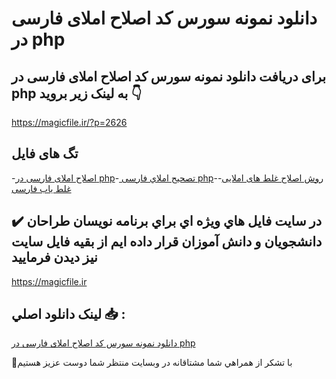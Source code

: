 # دانلود نمونه سورس کد اصلاح املای فارسی در php

## برای دریافت دانلود نمونه سورس کد اصلاح املای فارسی در php به لینک زیر بروید 👇

https://magicfile.ir/?p=2626

## تگ های فایل

-[اصلاح املای فارسی در php](https://magicfile.ir/product/%d9%86%d9%85%d9%88%d9%86%d9%87-%d8%b3%d9%88%d8%b1%d8%b3-%d9%88-%da%a9%d8%af-%d8%a7%d8%b5%d9%84%d8%a7%d8%ad-%d8%a7%d9%85%d9%84%d8%a7%db%8c-%d9%81%d8%a7%d8%b1%d8%b3%db%8c/)-[ تصحيح املاي فارسی php](https://magicfile.ir/product/%d9%86%d9%85%d9%88%d9%86%d9%87-%d8%b3%d9%88%d8%b1%d8%b3-%d9%88-%da%a9%d8%af-%d8%a7%d8%b5%d9%84%d8%a7%d8%ad-%d8%a7%d9%85%d9%84%d8%a7%db%8c-%d9%81%d8%a7%d8%b1%d8%b3%db%8c/)-[روش اصلاح غلط های املایی](https://magicfile.ir/product/%d9%86%d9%85%d9%88%d9%86%d9%87-%d8%b3%d9%88%d8%b1%d8%b3-%d9%88-%da%a9%d8%af-%d8%a7%d8%b5%d9%84%d8%a7%d8%ad-%d8%a7%d9%85%d9%84%d8%a7%db%8c-%d9%81%d8%a7%d8%b1%d8%b3%db%8c/)-[غلط یاب فارسی](https://magicfile.ir/product/%d9%86%d9%85%d9%88%d9%86%d9%87-%d8%b3%d9%88%d8%b1%d8%b3-%d9%88-%da%a9%d8%af-%d8%a7%d8%b5%d9%84%d8%a7%d8%ad-%d8%a7%d9%85%d9%84%d8%a7%db%8c-%d9%81%d8%a7%d8%b1%d8%b3%db%8c/)

## ✔️ در سايت فايل هاي ويژه اي براي برنامه نويسان طراحان دانشجويان و دانش آموزان قرار داده ايم از بقيه فايل سايت نيز ديدن فرماييد

https://magicfile.ir


## لينک دانلود اصلي 📥 :

[دانلود نمونه سورس کد اصلاح املای فارسی در php](https://magicfile.ir/product/%d9%86%d9%85%d9%88%d9%86%d9%87-%d8%b3%d9%88%d8%b1%d8%b3-%d9%88-%da%a9%d8%af-%d8%a7%d8%b5%d9%84%d8%a7%d8%ad-%d8%a7%d9%85%d9%84%d8%a7%db%8c-%d9%81%d8%a7%d8%b1%d8%b3%db%8c/) 


🙏با تشکر از همراهي شما مشتاقانه در وبسایت منتظر شما دوست عزیز هستیم

